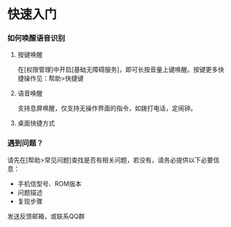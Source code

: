 # 快速入门

### 如何唤醒语音识别

1. 按键唤醒

    在[权限管理]中开启[基础无障碍服务]，即可长按音量上键唤醒。按键更多快捷操作见：帮助>快捷键

2. 语音唤醒

    支持息屏唤醒，仅支持无操作界面的指令，如拨打电话，定闹钟。

3. 桌面快捷方式


### 遇到问题？

请先在[帮助>常见问题]查找是否有相关问题，若没有，请务必提供以下必要信息：

- 手机信型号、ROM版本
- 问题描述
- 复现步骤

发送反馈邮箱，或联系QQ群

